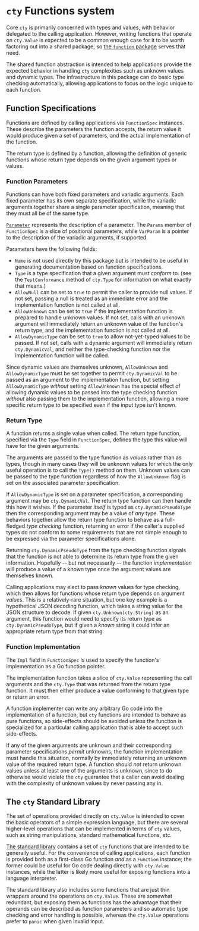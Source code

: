 # `cty` Functions system

Core `cty` is primarily concerned with types and values, with behavior
delegated to the calling application. However, writing functions that operate
on `cty.Value` is expected to be a common enough case for it to be worth
factoring out into a shared package, so
[the `function` package](https://godoc.org/github.com/apparentlymart/go-cty/cty/function)
serves that need.

The shared function abstraction is intended to help applications provide the
expected behavior in handling `cty` complexities such as unknown values and
dynamic types. The infrastructure in this package can do basic type checking
automatically, allowing applications to focus on the logic unique to each
function.

## Function Specifications

Functions are defined by calling applications via `FunctionSpec` instances.
These describe the parameters the function accepts, the return value it would
produce given a set of parameters, and the actual implementation of the
function.

The return type is defined by a function, allowing the definition of generic
functions whose return type depends on the given argument types or values.

### Function Parameters

Functions can have both fixed parameters and variadic arguments. Each fixed
parameter has its own separate specification, while the variadic arguments
together share a single parameter specification, meaning that they must
all be of the same type.

[`Parameter`](https://godoc.org/github.com/apparentlymart/go-cty/cty/function#Parameter)
represents the description of a parameter. The `Params` member of
`FunctionSpec` is a slice of positional parameters, while `VarParam` is
a pointer to the description of the variadic arguments, if supported.

Parameters have the following fields:

* `Name` is not used directly by this package but is intended to be useful
  in generating documentation based on function specifications.
* `Type` is a type specification that a given argument must _conform_ to.
  (see the `TestConformance` method of `cty.Type` for information on
  what exactly that means.)
* `AllowNull` can be set to `true` to permit the caller to provide null values.
  If not set, passing a null is treated as an immediate error and the
  implementation function is not called at all.
* `AllowUnknown` can be set to `true` if the implementation function is
  prepared to handle unknown values. If not set, calls with an unknown argument
  will immediately return an unknown value of the function's return type,
  and the implementation function is not called at all.
* `AllowDynamicType` can be set to `true` to allow not-yet-typed values to be
  passed. If not set, calls with a dynamic argument will immediately return
  `cty.DynamicVal`, and neither the type-checking function nor the
  implementation function will be called.
  
Since dynamic values are themselves unknown, `AllowUnknown` and
`AllowDynamicType` must be set together to permit `cty.DynamicVal` to be
passed as an argument to the implementation function, but setting
`AllowDynamicType` _without_ setting `AllowUnknown` has the special effect
of allowing dynamic values to be passed into the type checking function
_without_ also passing them to the implementation function, allowing a more
specific return type to be specified even if the input type isn't
known.

### Return Type

A function returns a single value when called. The return type function,
specified via the `Type` field in `FunctionSpec`, defines the type this
value will have for the given arguments.

The arguments are passed to the type function as _values_ rather than as
types, though in many cases they will be unknown values for which the only
useful operation is to call the `Type()` method on them. Unknown values
can be passed to the type function regardless of how the `AllowUnknown`
flag is set on the associated parameter specification.

If `AllowDynamicType` is set on a parameter specification, a corresponding
argument may be `cty.DynamicVal`. The return type function can then handle
this how it wishes. If the parameter _itself_ is typed as
`cty.DynamicPseudoType` then the corresponding argument may be a value of
_any_ type. These behaviors together allow the return type function to behave
as a full-fledged _type checking_ function, returning an error if the caller's
supplied types do not conform to some requirements that are not simple enough
to be expressed via the parameter specifications alone.

Returning `cty.DynamicPseudoType` from the type checking function signals that
the function is not able to determine its return type from the given
information. Hopefully -- but not necessarily -- the function _implementation_
will produce a value of a known type once the argument values are themselves
known.

Calling applications may elect to pass _known_ values for type checking, which
then allows for functions whose return type depends on argument _values_.
This is a relatively-rare situation, but one key example is a hypothetical
JSON decoding function, which takes a string value for the JSON structure to
decode. If given `cty.Unknown(cty.String)` as an argument, this function would
need to specify its return type as `cty.DynamicPseudoType`, but if given
a _known_ string it could infer an appropriate return type from that string.

### Function Implementation

The `Impl` field in `FunctionSpec` is used to specify the function's
implementation as a Go function pointer.

The implementation function takes a slice of `cty.Value` representing the
call arguments and the `cty.Type` that was returned from the return type
function. It must then either produce a value conforming to that given type
or return an error.

A function implementer can write any arbitrary Go code into the implementation
of a function, but `cty` functions are intended to behave as pure functions,
so side-effects should be avoided unless the function is specialized for a
particular calling application that is able to accept such side-effects.

If any of the given arguments are unknown and their corresponding parameter
specifications _permit_ unknowns, the function implementation must handle
this situation, normally by immediately returning an unknown value of the
required return type. A function should _not_ return unknown values unless
at least one of the arguments is unknown, since to do otherwise would
violate the `cty` guarantee that a caller can avoid dealing with the
complexity of unknown values by never passing any in.

## The `cty` Standard Library

The set of operations provided directly on `cty.Value` is intended to cover
the basic operators of a simple expression language, but there are several
higher-level operations that can be implemented in terms of `cty` values,
such as string manipulations, standard mathematical functions, etc.

[The standard library](https://godoc.org/github.com/apparentlymart/go-cty/cty/function/stdlib)
contains a set of `cty` functions that are intended to be generally useful.
For the convenience of calling applications, each function is provided both
as a first-class Go function _and_ as a `Function` instance; the former
could be useful for Go code dealing directly with `cty.Value` instances,
while the latter is likely more useful for exposing functions into a
language interpreter.

The standard library also includes some functions that are just thin wrappers
around the operations on `cty.Value`. These are somewhat redundant, but
exposing them as functions has the advantage that their operands can be
described as function parameters and so automatic type checking and error
handling is possible, whereas the `cty.Value` operations prefer to `panic`
when given invalid input.

